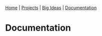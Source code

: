 [Home](https://kaankutluer.github.io.) | [Projects](projects.md) | [Big Ideas](big_ideas.md) | [Documentation](documentation.md)

# Documentation
